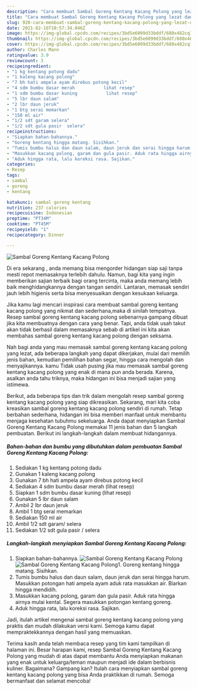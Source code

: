 ```yaml
---
description: "Cara membuat Sambal Goreng Kentang Kacang Polong yang lezat dan Mudah Dibuat"
title: "Cara membuat Sambal Goreng Kentang Kacang Polong yang lezat dan Mudah Dibuat"
slug: 920-cara-membuat-sambal-goreng-kentang-kacang-polong-yang-lezat-dan-mudah-dibuat
date: 2021-02-16T10:57:34.046Z
image: https://img-global.cpcdn.com/recipes/3bd5e6099d33bddf/680x482cq70/sambal-goreng-kentang-kacang-polong-foto-resep-utama.jpg
thumbnail: https://img-global.cpcdn.com/recipes/3bd5e6099d33bddf/680x482cq70/sambal-goreng-kentang-kacang-polong-foto-resep-utama.jpg
cover: https://img-global.cpcdn.com/recipes/3bd5e6099d33bddf/680x482cq70/sambal-goreng-kentang-kacang-polong-foto-resep-utama.jpg
author: Charles Mann
ratingvalue: 3.9
reviewcount: 3
recipeingredient:
- "1 kg kentang potong dadu"
- "1 kaleng kacang polong"
- "7 bh hati ampela ayam direbus potong kecil"
- "4 sdm bumbu dasar merah           lihat resep"
- "1 sdm bumbu dasar kuning           lihat resep"
- "5 lbr daun salam"
- "2 lbr daun jeruk"
- "1 btg serai memarkan"
- "150 ml air"
- "1/2 sdt garam selera"
- "1/2 sdt gula pasir  selera"
recipeinstructions:
- "Siapkan bahan-bahannya."
- "Goreng kentang hingga matang. Sisihkan."
- "Tumis bumbu halus dan daun salam, daun jeruk dan serai hingga harum. Masukkan potongan hati ampela ayam aduk rata masukkan air. Biarkan hingga mendidih."
- "Masukkan kacang polong, garam dan gula pasir. Aduk rata hingga airnya mulai kental. Segera masukkan potongan kentang goreng."
- "Aduk hingga rata, lalu koreksi rasa. Sajikan."
categories:
- Resep
tags:
- sambal
- goreng
- kentang

katakunci: sambal goreng kentang 
nutrition: 237 calories
recipecuisine: Indonesian
preptime: "PT34M"
cooktime: "PT45M"
recipeyield: "1"
recipecategory: Dinner

---
```



![Sambal Goreng Kentang Kacang Polong](https://img-global.cpcdn.com/recipes/3bd5e6099d33bddf/680x482cq70/sambal-goreng-kentang-kacang-polong-foto-resep-utama.jpg)

Di era  sekarang , anda memang bisa mengorder hidangan siap saji tanpa mesti repot memasaknya terlebih dahulu. Namun, bagi kita yang ingin memberikan sajian terbaik bagi orang tercinta, maka anda memang lebih baik menghidangkannya dengan tangan sendiri. Lantaran, memasak sendiri jauh lebih higienis serta bisa menyesuaikan dengan kesukaan keluarga.

Jika kamu lagi mencari inspirasi cara membuat sambal goreng kentang kacang polong yang nikmat dan sederhana,maka di sinilah tempatnya. Resep sambal goreng kentang kacang polong  sebenarnya gampang dibuat jika kita membuatnya dengan cara yang benar. Tapi, anda tidak usah takut akan tidak berhasil dalam memasaknya 
sebab di artikel ini kita akan membahas sambal goreng kentang kacang polong dengan seksama.  



Nah bagi anda yang mau memasak sambal goreng kentang kacang polong yang lezat, ada beberapa langkah yang dapat dikerjakan, mulai dari memilih jenis bahan, kemudian pemilihan bahan segar, hingga cara mengolah dan menyajikannya. kamu Tidak usah pusing jika mau memasak sambal goreng kentang kacang polong yang enak di mana pun anda berada. Karena, asalkan anda  tahu triknya, maka hidangan ini bisa menjadi sajian yang istimewa.

Berikut, ada beberapa tips dan trik dalam mengolah resep sambal goreng kentang kacang polong yang siap dikreasikan. Sekarang, mari kita coba kreasikan sambal goreng kentang kacang polong sendiri di rumah. Tetap berbahan sederhana, hidangan ini bisa memberi manfaat untuk membantu menjaga kesehatan tubuhmu sekeluarga. Anda dapat menyiapkan Sambal Goreng Kentang Kacang Polong memakai 11 jenis bahan dan 5 langkah pembuatan. Berikut ini langkah-langkah dalam membuat hidangannya.

<!--inarticleads1-->

##### Bahan-bahan dan bumbu yang dibutuhkan dalam pembuatan Sambal Goreng Kentang Kacang Polong:

1. Sediakan 1 kg kentang potong dadu
1. Gunakan 1 kaleng kacang polong
1. Gunakan 7 bh hati ampela ayam direbus potong kecil
1. Sediakan 4 sdm bumbu dasar merah           (lihat resep)
1. Siapkan 1 sdm bumbu dasar kuning           (lihat resep)
1. Gunakan 5 lbr daun salam
1. Ambil 2 lbr daun jeruk
1. Ambil 1 btg serai memarkan
1. Sediakan 150 ml air
1. Ambil 1/2 sdt garam/ selera
1. Sediakan 1/2 sdt gula pasir / selera




<!--inarticleads2-->

##### Langkah-langkah menyiapkan Sambal Goreng Kentang Kacang Polong:

1. Siapkan bahan-bahannya.
<img src="https://img-global.cpcdn.com/steps/aefa6227d4d5f981/160x128cq70/sambal-goreng-kentang-kacang-polong-langkah-memasak-1-foto.jpg" alt="Sambal Goreng Kentang Kacang Polong"><img src="https://img-global.cpcdn.com/steps/4fb7f849a4d7a11d/160x128cq70/sambal-goreng-kentang-kacang-polong-langkah-memasak-1-foto.jpg" alt="Sambal Goreng Kentang Kacang Polong">1. Goreng kentang hingga matang. Sisihkan.
1. Tumis bumbu halus dan daun salam, daun jeruk dan serai hingga harum. Masukkan potongan hati ampela ayam aduk rata masukkan air. Biarkan hingga mendidih.
1. Masukkan kacang polong, garam dan gula pasir. Aduk rata hingga airnya mulai kental. Segera masukkan potongan kentang goreng.
1. Aduk hingga rata, lalu koreksi rasa. Sajikan.




Jadi, itulah artikel mengenai  sambal goreng kentang kacang polong  yang praktis dan mudah dilakukan versi kami. Semoga kamu dapat mempraktekkannya dengan hasil yang memuaskan. 

Terima kasih anda telah membaca resep yang tim kami tampilkan di halaman ini. Besar harapan kami, resep  Sambal Goreng Kentang Kacang Polong yang mudah di atas dapat membantu Anda menyiapkan makanan yang enak untuk keluarga/teman maupun menjadi ide dalam berbisnis kuliner. Bagaimana? Gampang kan? Itulah cara menyiapkan sambal goreng kentang kacang polong yang bisa Anda praktikkan di rumah. Semoga bermanfaat dan selamat mencoba!

